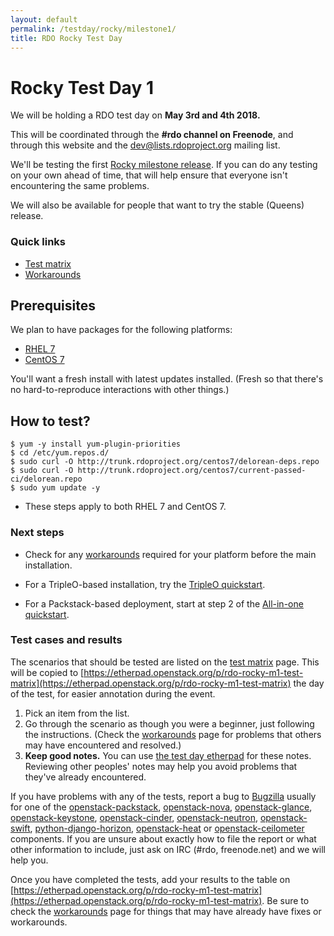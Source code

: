 ```yaml
---
layout: default
permalink: /testday/rocky/milestone1/
title: RDO Rocky Test Day
---
```


# Rocky Test Day 1

We will be holding a RDO test day on **May 3rd and 4th 2018.**

This will be coordinated through the **#rdo channel on Freenode**, and through
this website and the [dev@lists.rdoproject.org](https://lists.rdoproject.org/mailman/listinfo/dev) mailing list.

We'll be testing the first [Rocky milestone release](http://releases.openstack.org/rocky/schedule.html). If you can do any testing on your own ahead of time, that will help ensure that everyone isn't encountering the same problems.

We will also be available for people that want to try the stable (Queens) release.

### Quick links

* [Test matrix](/testday/tests)
* [Workarounds](https://etherpad.openstack.org/p/rdo-test-days-rocky1-workarounds)

## Prerequisites

We plan to have packages for the following platforms:

* [RHEL 7](https://access.redhat.com/products/red-hat-enterprise-linux/)
* [CentOS 7](https://www.centos.org/download/)

You'll want a fresh install with latest updates installed.
(Fresh so that there's no hard-to-reproduce interactions with other things.)

## How to test?

    $ yum -y install yum-plugin-priorities
    $ cd /etc/yum.repos.d/
    $ sudo curl -O http://trunk.rdoproject.org/centos7/delorean-deps.repo
    $ sudo curl -O http://trunk.rdoproject.org/centos7/current-passed-ci/delorean.repo
    $ sudo yum update -y

* These steps apply to both RHEL 7 and CentOS 7.

### Next steps

* Check for any [workarounds](https://etherpad.openstack.org/p/rdo-test-days-rocky1-workarounds) required for your platform before the main installation.

* For a TripleO-based installation, try the [TripleO quickstart](https://www.rdoproject.org/tripleo/).

* For a Packstack-based deployment, start at step 2 of the [All-in-one quickstart](/install/packstack#Step_2:_Install_Packstack_Installer).

### Test cases and results

The scenarios that should be tested are listed on the [test matrix](/testday/tests) page. This will be copied to [https://etherpad.openstack.org/p/rdo-rocky-m1-test-matrix](https://etherpad.openstack.org/p/rdo-rocky-m1-test-matrix) the day of the test, for easier annotation during the event.

1. Pick an item from the list.
1. Go through the scenario as though you were a beginner, just following the
instructions. (Check the
[workarounds](https://etherpad.openstack.org/p/rdo-test-days-rocky1-workarounds) page for problems that others may have encountered and resolved.)
1. **Keep good notes.** You can use [the test day
etherpad](https://etherpad.openstack.org/p/rdo-test-days-rocky-m1) for these notes. Reviewing other peoples' notes may help you avoid problems that they've already encountered.

If you have problems with any of the tests, report a bug to [Bugzilla](https://bugzilla.redhat.com) usually for one of the
[openstack-packstack](https://bugzilla.redhat.com/enter_bug.cgi?product=RDO&component=openstack-packstack),
[openstack-nova](https://bugzilla.redhat.com/enter_bug.cgi?product=RDO&component=openstack-nova), [openstack-glance](https://bugzilla.redhat.com/enter_bug.cgi?product=RDO&component=openstack-glance), [openstack-keystone](https://bugzilla.redhat.com/enter_bug.cgi?product=RDO&component=openstack-keystone), [openstack-cinder](https://bugzilla.redhat.com/enter_bug.cgi?product=RDO&component=openstack-cinder),
[openstack-neutron](https://bugzilla.redhat.com/enter_bug.cgi?product=RDO&component=openstack-neutron), [openstack-swift](https://bugzilla.redhat.com/enter_bug.cgi?product=RDO&component=openstack-swift),  [python-django-horizon](https://bugzilla.redhat.com/enter_bug.cgi?product=RDO&component=python-django-horizon), [openstack-heat](https://bugzilla.redhat.com/enter_bug.cgi?product=RDO&component=openstack-heat) or [openstack-ceilometer](https://bugzilla.redhat.com/enter_bug.cgi?product=RDO&component=openstack-ceilometer) components. If you are unsure about exactly how to file the report or what other information to include, just ask on IRC (#rdo, freenode.net)  and we will help you.

Once you have completed the tests, add your results to the table on [https://etherpad.openstack.org/p/rdo-rocky-m1-test-matrix](https://etherpad.openstack.org/p/rdo-rocky-m1-test-matrix). Be sure to check the [workarounds](https://etherpad.openstack.org/p/rdo-test-days-rocky1-workarounds) page for things that may have already have fixes or workarounds.
